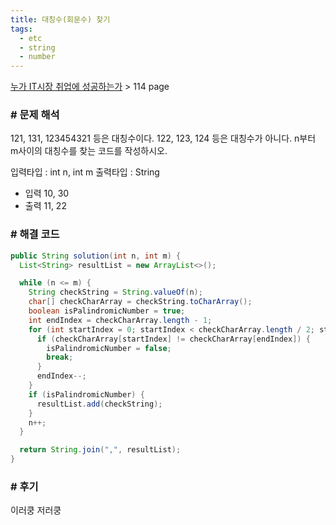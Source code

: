 ```yaml
---
title: 대칭수(회문수) 찾기
tags:
  - etc
  - string
  - number
---
```

[누가 IT시장 취업에 성공하는가](http://www.kyobobook.co.kr/product/detailViewKor.laf?barcode=9788997924837) > 114 page

<!--more-->

### # 문제 해석

121, 131, 123454321 등은 대칭수이다. 
122, 123, 124 등은 대칭수가 아니다.
n부터 m사이의 대칭수를 찾는 코드를 작성하시오.

입력타입 : int n, int m
출력타입 : String

* 입력
  10, 30
* 출력
  11, 22

### # 해결 코드
```java
public String solution(int n, int m) {
  List<String> resultList = new ArrayList<>();

  while (n <= m) {
    String checkString = String.valueOf(n);
    char[] checkCharArray = checkString.toCharArray();
    boolean isPalindromicNumber = true;
    int endIndex = checkCharArray.length - 1;
    for (int startIndex = 0; startIndex < checkCharArray.length / 2; startIndex++) {
      if (checkCharArray[startIndex] != checkCharArray[endIndex]) {
        isPalindromicNumber = false;
        break;
      }
      endIndex--;
    }
    if (isPalindromicNumber) {
      resultList.add(checkString);
    }
    n++;
  }

  return String.join(",", resultList);
}
```

### # 후기
이러쿵 저러쿵
